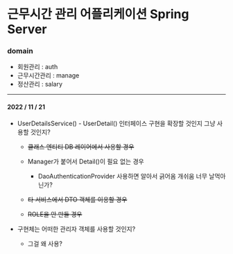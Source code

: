 # 근무시간 관리 어플리케이션 Spring Server

### domain
- 회원관리 : auth
- 근무시간관리 : manage
- 정산관리 : salary

---

#### 2022 / 11 / 21

 - UserDetailsService() - UserDetail() 인터페이스 구현을 확장할 것인지 그냥 사용할 것인지?
   
   - ~~클래스 엔티티 DB 레이어에서 사용할 경우~~
   
   - Manager가 붙어서 Detail()이 필요 없는 경우
    
     - DaoAuthenticationProvider 사용하면 알아서 긁어옴 개쉬움 너무 날먹아닌가?
     
   - ~~타 서비스에서 DTO 객체를 이용할 경우~~
    
   - ~~ROLE을 안 만들 경우~~
 
 - 구현체는 어떠한 관리자 객체를 사용할 것인지?
   - 그걸 왜 사용?
